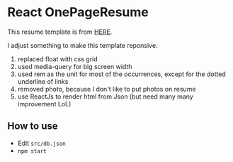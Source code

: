 # React OnePageResume

This resume template is from [HERE](https://css-tricks.com/one-page-resume-site).

I adjust something to make this template reponsive.

1. replaced float with css grid
2. used media-query for big screen width
3. used rem as the unit for most of the occurrences, except for the dotted underline of links
4. removed photo, because I don't like to put photos on resume
5. use ReactJs to render html from Json (but need many many improvement LoL)

## How to use

* Edit `src/db.json`
* `npm start`